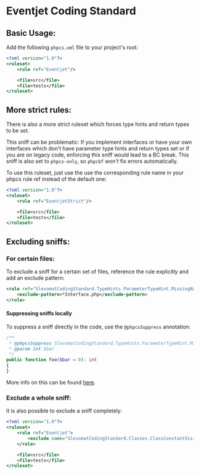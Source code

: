 # Eventjet Coding Standard

## Basic Usage:
Add the following `phpcs.xml` file to your project's root:
```xml
<?xml version="1.0"?>
<ruleset>
    <rule ref="Eventjet"/>

    <file>src</file>
    <file>tests</file>
</ruleset>
```

## More strict rules:
There is also a more strict ruleset which forces type hints and return types to be set.

This sniff can be problematic: If you implement interfaces or have your own interfaces which don't have
parameter type hints and return types set or if you are on legacy code, enforcing this sniff would lead to a BC break.
This sniff is also set to `phpcs-only`, so `phpcbf` _won't_ fix errors automatically. 

To use this ruleset, just use the use the corresponding rule name in your phpcs rule ref instead of the default one:

```xml
<?xml version="1.0"?>
<ruleset>
    <rule ref="EventjetStrict"/>

    <file>src</file>
    <file>tests</file>
</ruleset>
```

## Excluding sniffs:
### For certain files:
To exclude a sniff for a certain set of files, reference  the rule explicitly and add an exclude pattern:

```xml
<rule ref="SlevomatCodingStandard.TypeHints.ParameterTypeHint.MissingNativeTypeHint">
    <exclude-pattern>*Interface.php</exclude-pattern>
</rule>
```
#### Suppressing sniffs locally
To suppress a sniff directly in the code, use the `@phpcsSuppress` annotation:
```php
/**
 * @phpcsSuppress SlevomatCodingStandard.TypeHints.ParameterTypeHint.MissingNativeTypeHint
 * @param int $bar
 */
public function foo($bar = 0): int
{
}
```

More info on this can be found [here](https://github.com/slevomat/coding-standard#suppressing-sniffs-locally).
### Exclude a whole sniff:
It is also possible to exclude a sniff completely:
```xml
<?xml version="1.0"?>
<ruleset>
    <rule ref="Eventjet">
        <exclude name="SlevomatCodingStandard.Classes.ClassConstantVisibility"/>
    </rule>

    <file>src</file>
    <file>tests</file>
</ruleset>
```
